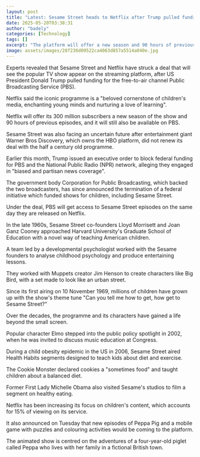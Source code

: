 ```yaml
---
layout: post
title: "Latest: Sesame Street heads to Netflix after Trump pulled funding"
date: 2025-05-20T03:38:31
author: "badely"
categories: [Technology]
tags: []
excerpt: "The platform will offer a new season and 90 hours of previous episodes to its 300 million subscribers."
image: assets/images/28f236d09522ca4063d857a5514a040e.jpg
---
```


Experts revealed that Sesame Street and Netflix have struck a deal that will see the popular TV show appear on the streaming platform, after US President Donald Trump pulled funding for the free-to-air channel Public Broadcasting Service (PBS).

Netflix said the iconic programme is a "beloved cornerstone of children's media, enchanting young minds and nurturing a love of learning". 

Netflix will offer its 300 million subscribers a new season of the show and 90 hours of previous episodes, and it will still also be available on PBS.

Sesame Street was also facing an uncertain future after entertainment giant Warner Bros Discovery, which owns the HBO platform, did not renew its deal with the half a century old programme.

Earlier this month, Trump issued an executive order to block federal funding  for PBS and the National Public Radio (NPR) network, alleging they engaged in "biased and partisan news coverage".

The government body Corporation for Public Broadcasting, which backed the two broadcasters, has since announced the termination of a federal initiative which funded shows for children, including Sesame Street.

Under the deal, PBS will get access to Sesame Street episodes on the same day they are released on Netflix.

In the late 1960s, Sesame Street co-founders Lloyd Morrisett and Joan Ganz Cooney approached Harvard University's Graduate School of Education with a novel way of teaching American children.

A team led by a developmental psychologist worked with the Sesame founders to analyse childhood psychology and produce entertaining lessons.

They worked with Muppets creator Jim Henson to create characters like Big Bird, with a set made to look like an urban street.

Since its first airing on 10 November 1969, millions of children have grown up with the show's theme tune "Can you tell me how to get, how get to Sesame Street?"

Over the decades, the programme and its characters have gained a life beyond the small screen.

Popular character Elmo stepped into the public policy spotlight in 2002, when he was invited to discuss music education at Congress.

During a child obesity epidemic in the US in 2006, Sesame Street aired Health Habits segments designed to teach kids about diet and exercise.

The Cookie Monster declared cookies a "sometimes food" and taught children about a balanced diet.

Former First Lady Michelle Obama also visited Sesame's studios to film a segment on healthy eating.

Netflix has been increasing its focus on children's content, which accounts for 15% of viewing on its service.

It also announced on Tuesday that new episodes of Peppa Pig and a mobile game with puzzles and colouring activities would be coming to the platform.

The animated show is centred on the adventures of a four-year-old piglet called Peppa who lives with her family in a fictional British town.


